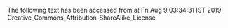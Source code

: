 The following text has been accessed from at Fri Aug 9 03:34:31 IST 2019
Creative_Commons_Attribution-ShareAlike_License
